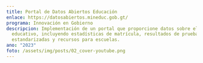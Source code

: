 ```yaml
---
title: Portal de Datos Abiertos Educación
enlace: https://datosabiertos.mineduc.gob.gt/
programa: Innovación en Gobierno
descripcion: Implementación de un portal que proporcione datos sobre el sistema
  educativo, incluyendo estadísticas de matrícula, resultados de pruebas
  estandarizadas y recursos para escuelas.
ano: "2023"
foto: /assets/img/posts/02_cover-youtube.png
---
```

